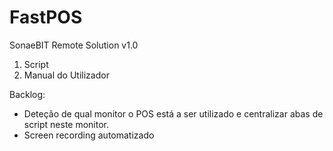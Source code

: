 # FastPOS
SonaeBIT Remote Solution v1.0

1. Script
2. Manual do Utilizador

Backlog:
- Deteção de qual monitor o POS está a ser utilizado e centralizar abas de script neste monitor.
- Screen recording automatizado
